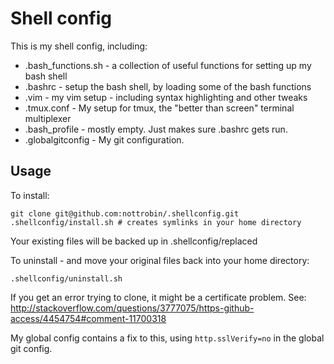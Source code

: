 Shell config
===

This is my shell config, including:

- .bash_functions.sh - a collection of useful functions for setting up my bash shell
- .bashrc - setup the bash shell, by loading some of the bash functions
- .vim - my vim setup - including syntax highlighting and other tweaks
- .tmux.conf - My setup for tmux, the "better than screen" terminal multiplexer
- .bash_profile - mostly empty. Just makes sure .bashrc gets run.
- .globalgitconfig - My git configuration.

Usage
---

To install:
```
git clone git@github.com:nottrobin/.shellconfig.git
.shellconfig/install.sh # creates symlinks in your home directory
```

Your existing files will be backed up in .shellconfig/replaced

To uninstall - and move your original files back into your home directory:
```
.shellconfig/uninstall.sh
```

If you get an error trying to clone, it might be a certificate problem. See:
http://stackoverflow.com/questions/3777075/https-github-access/4454754#comment-11700318

My global config contains a fix to this, using `http.sslVerify=no` in the global git config.

